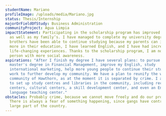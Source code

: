 ```yaml
---
studentName: Mariano
profileImage: /uploads/media/Mariano.jpg
status: Thesis/Internship
majorOrFieldOfStudy: Business Administration
communityProject: Agua Limpia
impactStatement: Participating in the scholarship program has improved my life,
  as well as my family’s. I have managed to complete my university degree, my
  brothers have been able to continue studying because my parents can invest
  more in their education, I have learned English, and I have had incredible
  life-changing experiences. Thanks to the scholarship program, I am now a
  person with more social awareness.
aspirations: "After I finish my degree I have several plans: to pursue my
  master's degree in Financial Management, improve my English, study
  international marketing, help more young people to continue their studies, and
  work to further develop my community. We have a plan to reunify the whole
  community of Hawthorn, as at the moment it is separated by crime. I also want
  to set up study centres and libraries in the community, including recreation
  centers, cultural centers, a skill development center, and even an English
  language teaching center."
obstacles: Probably crime, because we cannot move freely and do our projects.
  There is always a fear of something happening, since gangs have control over a
  large part of the country.
---
```

